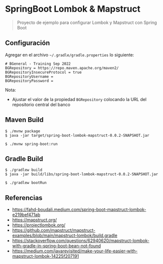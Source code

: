 # SpringBoot Lombok & Mapstruct

>Proyecto de ejemplo para configurar Lombok y Mapstruct con Spring Boot

## Configuración

Agregar en el archivo `~/.gradle/gradle.properties` lo siguiente:

```properties
# BGeneral - Training Sep 2022
BGRepository = https://repo.maven.apache.org/maven2/
BGRepositoryInsecureProtocol = true
BGRepositoryUsername = 
BGRepositoryPassword = 
```

Nota:
- Ajustar el valor de la propiedad `BGRepository` colocando la URL del repositorio central del banco

## Maven Build

```
$ ./mvnw package
$ java -jar target/spring-boot-lombok-mapstruct-0.0.2-SNAPSHOT.jar

$ ./mvnw spring-boot:run
```

## Gradle Build

```
$ ./gradlew build
$ java -jar build/libs/spring-boot-lombok-mapstruct-0.0.2-SNAPSHOT.jar

$ ./gradlew bootRun
```

## Referencias

- https://fahd-boudali.medium.com/spring-boot-mapstruct-lombok-e219bef471ab
- https://mapstruct.org/
- https://projectlombok.org/
- https://github.com/mapstruct/mapstruct-examples/blob/main/mapstruct-lombok/build.gradle
- https://stackoverflow.com/questions/62940620/mapstruct-lombok-with-gradle-in-spring-boot-bean-not-found
- https://medium.com/javarevisited/make-your-life-easier-with-mapstruct-lombok-14225f207191
